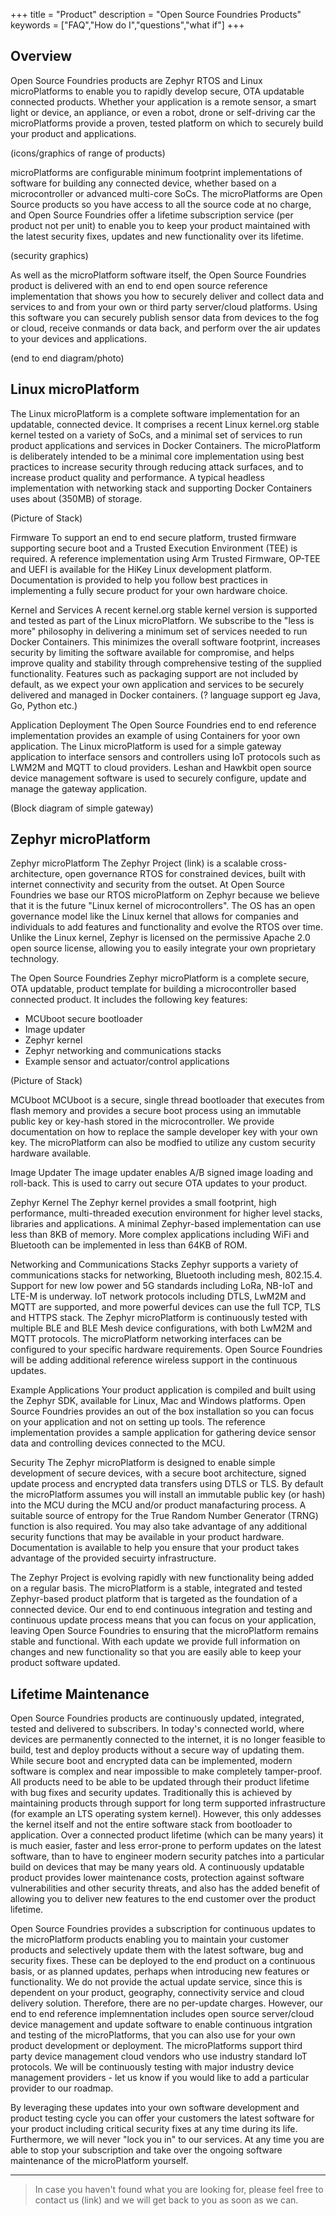 +++
title = "Product"
description = "Open Source Foundries Products"
keywords = ["FAQ","How do I","questions","what if"]
+++

## Overview
Open Source Foundries products are Zephyr RTOS and Linux microPlatforms to enable you to rapidly develop secure, OTA updatable connected products. Whether your application is a remote sensor, a smart light or device, an appliance, or even a robot, drone or self-driving car the microPlatforms provide a proven, tested platform on which to securely build your product and applications. 

(icons/graphics of range of products)

microPlatforms are configurable minimum footprint implementations of software for building any connected device, whether based on a microcontroller or advanced multi-core SoCs. The microPlatforms are Open Source products so you have access to all the source code at no charge, and Open Source Foundries offer a lifetime subscription service (per product not per unit) to enable you to keep your product maintained with the latest security fixes, updates and new functionality over its lifetime. 

(security graphics)

As well as the microPlatform software itself, the Open Source Foundries product is delivered with an end to end open source reference implementation that shows you how to securely deliver and collect data and services to and from your own or third party server/cloud platforms. Using this software you can securely publish sensor data from devices to the fog or cloud, receive conmands or data back, and perform over the air updates to your devices and applications. 

(end to end diagram/photo)

## Linux microPlatform
The Linux microPlatform is a complete software implementation for an updatable, connected device. It comprises a recent Linux kernel.org stable kernel tested on a variety of SoCs, and a minimal set of services to run product applications and services in Docker Containers.  The microPlatform is deliberately intended to be a minimal core implementation using best practices to increase security through reducing attack surfaces, and to increase product quality and performance. A typical headless implementation with networking stack and supporting Docker Containers uses about (350MB) of storage. 

(Picture of Stack)

Firmware
To support an end to end secure platform, trusted firmware supporting secure boot and a Trusted Execution Environment (TEE) is required. A reference implementation using Arm Trusted Firmware, OP-TEE and UEFI is available for the HiKey Linux development platform. Documentation is provided to help you follow best practices in implementing a fully secure product for your own hardware choice.  

Kernel and Services
A recent kernel.org stable kernel version is supported and tested as part of the Linux microPlatforn. We subscribe to the "less is more" philosophy in delivering a minimum set of services needed to run Docker Containers. This minimizes the overall software footprint, increases security by limiting the software available for compromise, and helps improve quality and stability through comprehensive testing of the supplied functionality. Features such as packaging support are not included by default, as we expect your own application and services to be securely delivered and managed in Docker containers. (? language support eg Java, Go, Python etc.)

Application Deployment
The Open Source Foundries end to end reference implementation provides an example of using Containers for yoor own application. The Linux microPlatform is used for a simple gateway application to interface sensors and controllers using IoT protocols such as LWM2M and MQTT to cloud providers. Leshan and Hawkbit open source device management software is used to securely configure, update and manage the gateway application. 

(Block diagram of simple gateway)

## Zephyr microPlatform
Zephyr microPlatform
The Zephyr Project (link) is a scalable cross-architecture, open governance RTOS for constrained devices, built with internet connectivity and security from the outset. At Open Source Foundries we base our RTOS microPlatform on Zephyr because we believe that it is the future "Linux kernel of microcontrollers". The OS has an open governance model like the Linux kernel that allows for companies and individuals to add features and functionality and evolve the RTOS over time. Unlike the Linux kernel, Zephyr is licensed on the permissive Apache 2.0 open source license, allowing you to easily integrate your own proprietary technology. 

The Open Source Foundries Zephyr microPlatform is a complete secure, OTA updatable, product template for building a microcontroller based connected product. It includes the following key features:

* MCUboot secure bootloader
* Image updater
* Zephyr kernel
* Zephyr networking and communications stacks
* Example sensor and actuator/control applications

(Picture of Stack)

MCUboot
MCUboot is a secure, single thread bootloader that executes from flash memory and provides a secure boot process using an immutable public key or key-hash stored in the microcontroller. We provide documentation on how to replace the sample developer key with your own key. The microPlatform can also be modfied to utilize any custom security hardware available. 

Image Updater
The image updater enables A/B signed image loading and roll-back. This is used to carry out secure OTA updates to your product. 

Zephyr Kernel 
The Zephyr kernel provides a small footprint, high performance, multi-threaded execution environment for higher level stacks, libraries and applications. A minimal Zephyr-based implementation can use less than 8KB of memory. More complex applications including WiFi and Bluetooth can be implemented in less than 64KB of ROM.

Networking and Communications Stacks
Zephyr supports a variety of communications stacks for networking, Bluetooth including mesh, 802.15.4. Support for new low power and 5G standards including LoRa, NB-IoT and LTE-M is underway. IoT network protocols including DTLS, LwM2M and MQTT are supported, and more powerful devices can use the full TCP, TLS and HTTPS stack. The Zephyr microPlatform is continuously tested with multiple BLE and BLE Mesh device configurations, with both LwM2M and MQTT protocols. The microPlatform networking interfaces can be configured to your specific hardware requirements. Open Source Foundries will be adding additional reference wireless support in the continuous updates. 

Example Applications
Your product application is compiled and built using the Zephyr SDK, available for Linux, Mac and Windows platforms. Open Source Foundries provides an out of the box installation so you can focus on your application and not on setting up tools. The reference implementation provides a sample application for gathering device sensor data and controlling devices connected to the MCU. 

Security
The Zephyr microPlatform is designed to enable simple development of secure devices, with a secure boot architecture, signed update process and encrypted data transfers using DTLS or TLS. By default the microPlatform assumes you will install an immutable public key (or hash) into the MCU during the MCU and/or product manafacturing process. A suitable source of entropy for the True Random Number Generator (TRNG) function is also required. You may also take advantage of any additional security functions that may be available in your product hardware. Documentation is available to help you ensure that your product takes advantage of the provided secuirty infrastructure. 

The Zephyr Project is evolving rapidly with new functionality being added on a regular basis. The microPlatform is a stable, integrated and tested Zephyr-based product platform that is targeted as the foundation of a connected device. Our end to end continuous integration and testing and continuous update process means that you can focus on your application, leaving Open Source Foundries to ensuring that the microPlatform remains stable and functional. With each update we provide full information on changes and new functionality so that you are easily able to keep your product software updated. 

## Lifetime Maintenance
Open Source Foundries products are continuously updated, integrated, tested and delivered to subscribers. In today's connected world, where devices are permanently connected to the internet, it is no longer feasible to build, test and deploy products without a secure way of updating them. While secure boot and encrypted data can be implemented, modern software is complex and near impossible to make completely tamper-proof. All products need to be able to be updated through their product lifetime with bug fixes and security updates. Traditionally this is achieved by maintaining products through support for long term supported infrastructure (for example an LTS operating system kernel). However, this only addesses the kernel itself and not the entire software stack from bootloader to application. Over a connected product lifetime (which can be many years) it is much easier, faster and less error-prone to perform updates on the latest software, than to have to engineer modern security patches into a particular build on devices that may be many years old. A continuously updatable product provides lower maintenance costs, protection against software vulnerabilities and other security threats, and also has the added benefit of allowing you to deliver new features to the end customer over the product lifetime. 

Open Source Foundries provides a subscription for continuous updates to the microPlatform products enabling you to maintain your customer products and selectively update them with the latest software, bug and security fixes. These can be deployed to the end product on a continuous basis, or as planned updates, perhaps when introducing new features or functionality. We do not provide the actual update service, since this is dependent on your product, geography, connectivity service and cloud delivery solution. Therefore, there are no per-update charges. However, our end to end reference implemnentation includes open source server/cloud device management and update software to enable continuous intgration and testing of the microPlatforms, that you can also use for your own product development or deployment. The microPlatforms support third party device management cloud vendors who use industry standard IoT protocols. We will be continuously testing with major industry device management providers - let us know if you would like to add a particular provider to our roadmap. 

By leveraging these updates into your own software development and product testing cycle you can offer your customers the latest software for your product including critical security fixes at any time during its life. Furthermore, we will never "lock you in" to our services. At any time you are able to stop your subscription and take over the ongoing software maintenance of the microPlatform yourself. 

---

> In case you haven't found what you are looking for, please feel free to contact us (link) and we will get back to you as soon as we can.
